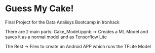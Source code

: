 # Guess My Cake!
Final Project for the Data Analisys Bootcamp in Ironhack

There are 2 main parts:
Cake_Model.ipynb -> Creates a ML Model and saves it as a normal model and as Tensorflow Lite

The Rest -> Files to create an Android APP which runs the TFLite Model


